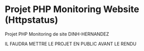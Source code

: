 # Projet PHP Monitoring Website (Httpstatus)
Projet PHP Monitoring de site DINH-HERNANDEZ

IL FAUDRA METTRE LE PROJET EN PUBLIC AVANT LE RENDU
